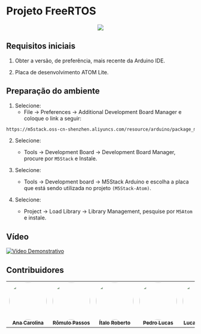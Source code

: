 # Projeto FreeRTOS
<p align="center"><img src="https://img.shields.io/static/v1?label=Status&message=Em Construção 🚧&color=7159c1&style=for-the-badge&logo=ghost"/></p>

## Requisitos iniciais
1. Obter a versão, de preferência, mais recente da Arduino IDE.

2. Placa de desenvolvimento ATOM Lite.

## Preparação do ambiente
1. Selecione:
   - File -> Preferences -> Additional Development Board Manager e coloque o link a seguir:

```sh
https://m5stack.oss-cn-shenzhen.aliyuncs.com/resource/arduino/package_m5stack_index.json
```

2. Selecione:    
   - Tools -> Development Board -> Development Board Manager, procure por `M5Stack` e Instale.

3. Selecione: 
   - Tools -> Development board -> M5Stack Arduino e escolha a placa que está sendo utilizada no projeto `(M5Stack-Atom)`.

4. Selecione: 
   - Project -> Load Library -> Library Management, pesquise por `M5Atom` e instale.

## Vídeo

[![Vídeo Demonstrativo](https://i.ytimg.com/an_webp/dlo6G-Z0u5I/mqdefault_6s.webp?du=3000&sqp=COj8k50G&rs=AOn4CLDP03u_kNfgsoVGfrVF7UEyAzySvg)](https://youtu.be/dlo6G-Z0u5I "Vídeo Atom Lite")

## Contribuidores
<table align="center">
   <tr>
     <td align="center"><a href="https://github.com/acarolinabessa"><img style="border-radius: 50%;" src="https://avatars.githubusercontent.com/u/34398554?v=4" width="100px;" alt=""/><br /><sub><b>Ana Carolina</b></sub></a><br /></td>
     <td align="center"><a href="https://github.com/RomuloPj"><img style="border-radius: 50%;" src="https://avatars.githubusercontent.com/u/80053233?v=4" width="100px;" alt=""/><br /><sub><b>Rômulo Passos</b></sub></a><br /></td>
     <td align="center"><a href="https://github.com/ItaloRLima"><img style="border-radius: 50%;" src="https://avatars.githubusercontent.com/u/80054825?v=4" width="100px;" alt=""/><br /><sub><b>Ítalo Roberto</b></sub></a><br /></td>
     <td align="center"><a href="https://github.com/PedroTomazeti"><img style="border-radius: 50%;" src="https://avatars.githubusercontent.com/u/80048556?v=4?v=4" width="100px;" alt=""/><br /><sub><b>Pedro Lucas</b></sub></a><br /></td>
     <td align="center"><a href="https://github.com/lucasviniciusfr"><img style="border-radius: 50%;" src="https://avatars.githubusercontent.com/u/38857468?v=4" width="100px;" alt=""/><br /><sub><b>Lucas Vinicius</b></sub></a><br /></td>
   </tr>
 </table>
